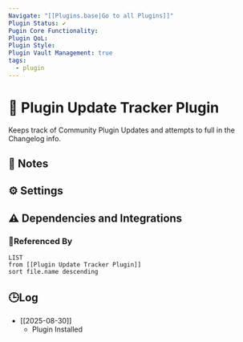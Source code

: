 ```yaml
---
Navigate: "[[Plugins.base|Go to all Plugins]]"
Plugin Status: ✔️
Pugin Core Functionality:
Plugin QoL:
Plugin Style:
Plugin Vault Management: true
tags:
  - plugin
---
```

# 🔌 Plugin Update Tracker Plugin

Keeps track of Community Plugin Updates and attempts to full in the Changelog info.

## 📝 Notes

## ⚙️ Settings

## ⚠️ Dependencies and Integrations

### 🔗Referenced By

```dataview
LIST
from [[Plugin Update Tracker Plugin]]
sort file.name descending
```

## 🕒Log

- [[2025-08-30]]
	- Plugin Installed
